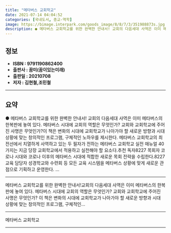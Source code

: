 ```yaml
---
title: "메타버스 교회학교"
date: 2021-07-14 04:04:52
categories: [국내도서, 종교-역학]
image: https://bimage.interpark.com/goods_image/8/8/7/3/351988873s.jpg
description: ● 메타버스 교회학교를 위한 완벽한 안내서! 교회의 다음세대 사역은 이미 메타버스의 한복판에 놓여 있다. 메타버스 시대에 교회의 역할은 무엇인가? 교회와 교회학교에 주어진 사명은 무엇인가?이 책은 변화의 시대에 교회학교가 나아가야 할 새로운 방향과 시대 상황에 맞는 창의적인 프로그램,
---
```


## **정보**

- **ISBN : 9791190862400**
- **출판사 : 꿈미(꿈이있는미래)**
- **출판일 : 20210708**
- **저자 : 김현철,조민철**

------



## **요약**

●  메타버스 교회학교를 위한 완벽한 안내서! 교회의 다음세대 사역은 이미 메타버스의 한복판에 놓여 있다. 메타버스 시대에 교회의 역할은 무엇인가? 교회와 교회학교에 주어진 사명은 무엇인가?이 책은 변화의 시대에 교회학교가 나아가야 할 새로운 방향과 시대 상황에 맞는 창의적인 프로그램, 구체적인 노하우를 제시한다. 메타버스 교회학교의 최전선에서 치열하게 사역하고 있는 두 필자가 전하는 메타버스 교회학교 실전 매뉴얼 40가지는 지금 당장 교회학교에서 적용하고 실천해야 할 요소다.추천 독자8227 목회자 코로나 시대와 코로나 이후의 메타버스 시대에 적합한 새로운 목회 전략을 수립한다.8227 교육 담당자 성경학교와 수련회 등 모든 교육 시스템을 메타버스 상황에 맞게 새로운 관점으로 기획하고 운영한다. ...

------

메타버스 교회학교를 위한 완벽한 안내서!교회의 다음세대 사역은 이미 메타버스의 한복판에 놓여 있다.
메타버스 시대에 교회의 역할은 무엇인가? 교회와 교회학교에 주어진 사명은 무엇인가?
이 책은 변화의 시대에 교회학교가 나아가야 할 새로운 방향과 시대 상황에 맞는 창의적인 프로그램, 구체적인... 

------


메타버스 교회학교 

------



